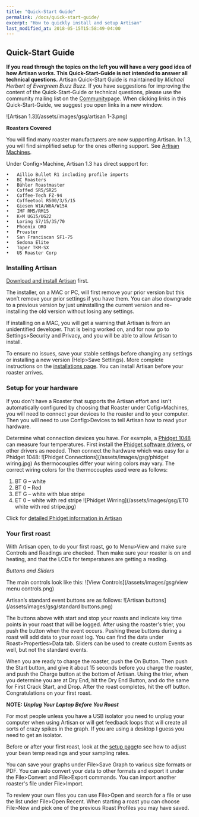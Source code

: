 ```yaml
---
title: "Quick-Start Guide"
permalink: /docs/quick-start-guide/
excerpt: "How to quickly install and setup Artisan"
last_modified_at: 2018-05-15T15:58:49-04:00
---
```


## Quick-Start Guide

**If you read through the topics on the left you will have a very good idea of how Artisan works.  This Quick-Start-Guide is not intended to answer all technical questions.**  Artisan Quick-Start Guide is maintained by *Michael Herbert of Evergreen Buzz Buzz.*  If you have suggestions for improving the content of the Quick-Start-Guide or technical questions, please use the community mailing list on the [Community](https://artisan-scope.org/docs/community/)page.  When clicking links in this Quick-Start-Guide, we suggest you open links in a new window.  

![Artisan 1.3](/assets/images/gsg/artisan 1-3.png)

**Roasters Covered**

You will find many roaster manufacturers are now supporting Artisan.  In 1.3, you will find simplified setup for the ones offering support.  See [Artisan Machines](https://artisan-scope.org/machines/).

Under Config>Machine, Artisan 1.3 has direct support for:

	•	Aillio Bullet R1 including profile imports
	•	BC Roasters
	•	Bühler Roastmaster
	•	Coffed SR5/SR25
	•	Coffee-Tech FZ-94
	•	Coffeetool R500/3/5/15
	•	Giesen W1A/W6A/W15A
	•	IMF RM5/RM15
	•	K+M UG15/UG22
	•	Loring S7/15/35/70
	•	Phoenix ORO
	•	Proaster
	•	San Franciscan SF1-75
	•	Sedona Elite
	•	Toper TKM-SX
	•	US Roaster Corp

### Installing Artisan

[Download and install Artisan](https://github.com/artisan-roaster-scope/artisan) first.

The installer, on a MAC or PC, will first remove your prior version but this won’t remove your prior settings if you have them. You can also downgrade to a previous version by just uninstalling the current version and re-installing the old version without losing any settings.  

If installing on a MAC, you will get a warning that Artisan is from an unidentified developer.  That is being worked on, and for now go to Settings>Security and Privacy, and you will be able to allow Artisan to install.  

To ensure no issues, save your stable settings before changing any settings or installing a new version (Help>Save Settings).
More complete instructions on the [installations page](https://artisan-scope.org/docs/installation/).  You can install Artisan before your roaster arrives.  

### Setup for your hardware
If you don't have a Roaster that supports the Artisan effort and isn't automatically configured by choosing that Roaster under Cofig>Machines, you will need to connect your devices to the roaster and to your computer.  Then you will need to use Config>Devices to tell Artisan how to read your hardware.

Determine what connection devices you have.  For example, a
[Phidget 1048](https://www.phidgets.com/?tier=3&catid=14&pcid=12&prodid=38) can measure four temperatures.  First install the
[Phidget software drivers](https://www.phidgets.com/docs/Software_Overview), or other drivers as needed.  Then connect the hardware which was easy for a Phidget 1048:
![Phidget Connections](/assets/images/gsg/phidget wiring.jpg) As thermocouples differ your wiring colors may vary.
The correct wiring colors for the thermocouples used were as follows:

1. BT G – white
2. BT 0 – Red
3. ET G – white with blue stripe
4. ET 0 – white with red stripe
![Phidget Wirring](/assets/images/gsg/ET0 white with red stripe.jpg)

Click for [detailed Phidget information in Artisan](https://artisan-roasterscope.blogspot.de/2017/12/more-phidgets.html)

### Your first roast

With Artisan open, to do your first roast, go to Menu>View and make sure Controls and Readings are checked.  Then make sure your roaster is on and heating, and that the LCDs for temperatures are getting a reading.  

*Buttons and Sliders*

The main controls look like this:
![View Controls](/assets/images/gsg/view menu controls.png)

Artisan’s standard event buttons are as follows:
![Artisan buttons](/assets/images/gsg/standard buttons.png)

The buttons above with start and stop your roasts and indicate key time points in your roast that will be logged.  After using the roaster's trier, you push the button when the event occurs.  Pushing these buttons during a roast will add data to your roast log.  You can find the data under Roast>Properties>Data tab. Sliders can be used to create custom Events as well, but not the standard events.   

When you are ready to charge the roaster, push the On Button. Then push the Start button, and give it about 15 seconds before you charge the roaster, and push the Charge button at the bottom of Artisan.  Using the trier, when you determine you are at Dry End, hit the Dry End Button, and do the same for First Crack Start, and Drop.  After the roast completes, hit the off button.  Congratulations on your first roast.  

**NOTE:
*Unplug Your Laptop Before You Roast***

For most people unless you have a USB isolator you need to unplug your computer when using Artisan or will get feedback loops that will create all sorts of crazy spikes in the graph.  If you are using a desktop I guess you need to get an isolator.

Before or after your first roast, look at the [setup page](https://artisan-scope.org/docs/setup/)to see how to adjust your bean temp readings and your sampling rates.

You can save your graphs under File>Save Graph to various size formats or PDF.  You can aslo convert your data to other formats and export it under the File>Convert and File>Export commands.  You can import another roaster's file under File>Import.  

To review your own files you can use File>Open and search for a file or use the list under File>Open Recent.  When starting a roast you can choose File>New and pick one of the previous Roast Profiles you may have saved.  
